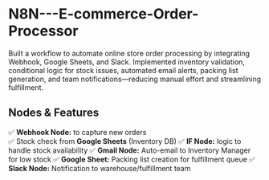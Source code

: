 # N8N---E-commerce-Order-Processor
Built a workflow to automate online store order processing by integrating Webhook, Google Sheets, and Slack. Implemented inventory validation, conditional logic for stock issues, automated email alerts, packing list generation, and team notifications—reducing manual effort and streamlining fulfillment.

## Nodes & Features 

✅ **Webhook Node:** to capture new orders  
✅ Stock check from **Google Sheets** (Inventory DB)
✅ **IF Node:** logic to handle stock availability
✅ **Gmail Node:** Auto-email to Inventory Manager for low stock
✅ **Google Sheet:** Packing list creation for fulfillment queue
✅ **Slack Node:** Notification to warehouse/fulfillment team

